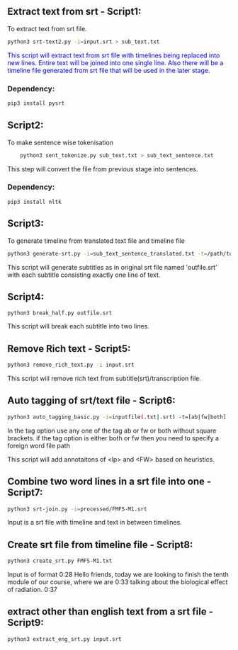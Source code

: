 ## Extract text from srt - Script1:

To extract text from srt file.

```bash
python3 srt-text2.py -i=input.srt > sub_text.txt
```
<span style="color:blue">This script will extract text from srt file with timelines being replaced into new lines.
Entire text will be joined into one single line.
Also there will be a timeline file generated from srt file that will be used in the later stage.</span>

### Dependency:

```bash
pip3 install pysrt
```

## Script2:

To make sentence wise tokenisation
```bash
    python3 sent_tokenize.py sub_text.txt > sub_text_sentence.txt
```

This step will convert the file from previous stage into sentences.

### Dependency:
    pip3 install nltk

## Script3:

To generate timeline from translated text file and timeline file

```bash
python3 generate-srt.py -i=sub_text_sentence_translated.txt -t=/path/to/timeline/file/from/step1 
```

This script will generate subtitles as in original srt file named 'outfile.srt' with each subtitle consisting exactly one line of text.


## Script4:

    python3 break_half.py outfile.srt 

This script will break each subtitle into two lines.


## Remove Rich text - Script5:

```bash
python3 remove_rich_text.py -i input.srt 
```

This script wiil remove rich text from subtitle(srt)/transcription file.

## Auto tagging of srt/text file - Script6:

```bash
python3 auto_tagging_basic.py -i=inputfile(.txt|.srt) -t=[ab|fw|both] -f=fw.txt
```
In the tag option use any one of the tag ab or fw or both without square brackets.
if the tag option is either both or fw then you need to specify a foreign word file path

This script will add annotaitons of &lt;lp&gt; and &lt;FW&gt; based on heuristics.

## Combine two word lines in a srt file into one - Script7:

```bash
python3 srt-join.py -i=processed/FMFS-M1.srt
```
Input is a srt file with timeline and text in between timelines.

## Create srt file from timeline file - Script8:

```bash
python3 create_srt.py FMFS-M1.txt
```
Input is of format
0:28
Hello friends, today we are looking to finish the tenth module of our course, where we are
0:33
talking about the biological effect of radiation.
0:37

## extract other than english text from a srt file - Script9:
```bash
python3 extract_eng_srt.py input.srt
```

